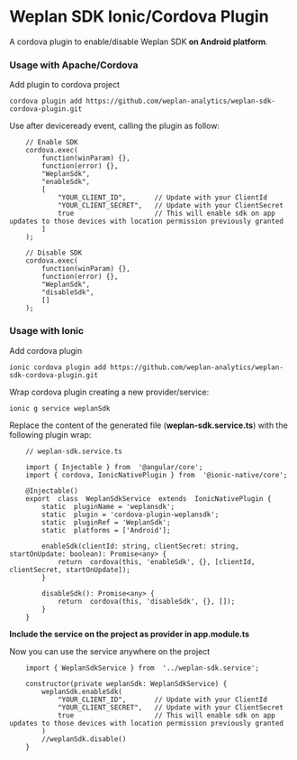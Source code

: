 # Weplan SDK Ionic/Cordova Plugin

A cordova plugin to enable/disable Weplan SDK **on Android platform**.

### Usage with Apache/Cordova

Add plugin to cordova project

```
cordova plugin add https://github.com/weplan-analytics/weplan-sdk-cordova-plugin.git
```

Use after deviceready event, calling the plugin as follow:

```
    // Enable SDK
    cordova.exec(
        function(winParam) {},
        function(error) {},
        "WeplanSdk",
        "enableSdk",
        [
            "YOUR_CLIENT_ID",       // Update with your ClientId
            "YOUR_CLIENT_SECRET",   // Update with your ClientSecret
            true                    // This will enable sdk on app updates to those devices with location permission previously granted
        ]
    );

    // Disable SDK
    cordova.exec(
        function(winParam) {},
        function(error) {},
        "WeplanSdk",
        "disableSdk",
        []
    );
```



### Usage with Ionic

Add cordova plugin

```
ionic cordova plugin add https://github.com/weplan-analytics/weplan-sdk-cordova-plugin.git
```

Wrap cordova plugin creating a new provider/service:

```
ionic g service weplanSdk
```

Replace the content of the generated file (**weplan-sdk.service.ts**) with the following plugin wrap:

```
    // weplan-sdk.service.ts
    
    import { Injectable } from  '@angular/core';
    import { cordova, IonicNativePlugin } from  '@ionic-native/core';
    
    @Injectable()
    export  class  WeplanSdkService  extends  IonicNativePlugin {
	    static  pluginName = 'weplansdk';
	    static  plugin = 'cordova-plugin-weplansdk';
	    static  pluginRef = 'WeplanSdk';
	    static  platforms = ['Android'];
	      
	    enableSdk(clientId: string, clientSecret: string, startOnUpdate: boolean): Promise<any> {
		    return  cordova(this, 'enableSdk', {}, [clientId, clientSecret, startOnUpdate]);
	    }
	    
	    disableSdk(): Promise<any> {
		    return  cordova(this, 'disableSdk', {}, []);
	    }
    }
```

**Include the service on the project as provider in app.module.ts**

Now you can use the service anywhere on the project

```
    import { WeplanSdkService } from  '../weplan-sdk.service';
    
    constructor(private weplanSdk: WeplanSdkService) { 
        weplanSdk.enableSdk(
            "YOUR_CLIENT_ID",       // Update with your ClientId
            "YOUR_CLIENT_SECRET",   // Update with your ClientSecret
            true                    // This will enable sdk on app updates to those devices with location permission previously granted
        )
        //weplanSdk.disable()
    }
```
